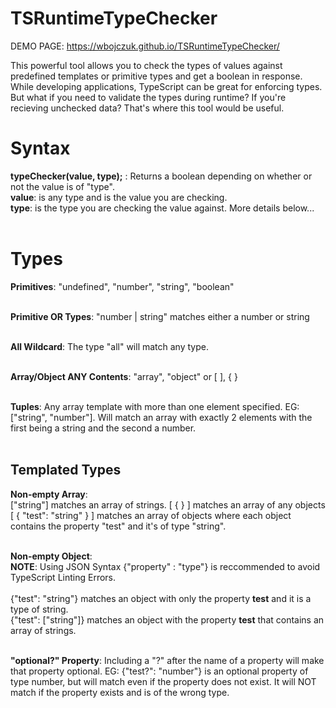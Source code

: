 # TSRuntimeTypeChecker

DEMO PAGE: https://wbojczuk.github.io/TSRuntimeTypeChecker/

This powerful tool allows you to check the types of values against predefined templates or primitive types and get a boolean in response.
<br>
While developing applications, TypeScript can be great for enforcing types. But what if you need to validate the types during runtime? If you're recieving unchecked data? That's where this tool would be useful.
<br>
<h1>Syntax</h1>
  <b>typeChecker(value, type);</b> : Returns a boolean depending on whether or not the value is of "type". <br>
  <b>value</b>: is any type and is the value you are checking.<br>
  <b>type</b>: is the type you are checking the value against. More details below... <br><br>
  
<h1>Types</h1>
  <b>Primitives</b>: "undefined", "number", "string", "boolean" <br><br>
  
  <b>Primitive OR Types</b>: "number | string" matches either a number or string<br><br>
  
  <b>All Wildcard</b>: The type "all" will match any type.<br><br>
  
  <b>Array/Object ANY Contents</b>: "array", "object" or [ ], { }<br><br>
  
  <b>Tuples</b>: Any array template with more than one element specified. EG: ["string", "number"]. Will match an array with exactly 2 elements with the first being a string and the second a number. <br><br>
  
  <h2>Templated Types</h2>
  
  <b>Non-empty Array</b>: <br>
    ["string"] matches an array of strings. [ { } ] matches an array of any objects<br>
    [ { "test": "string" } ] matches an array of objects where each object contains the property "test" and it's of type "string".
    <br><br>
  
  <b>Non-empty Object</b>: <br>
    <b>NOTE</b>: Using JSON Syntax {"property" : "type"} is reccommended to avoid TypeScript Linting Errors.<br><br>
    {"test": "string"} matches an object with only the property <b>test</b> and it is a type of string.<br>
    {"test": ["string"]} matches an object with the property <b>test</b> that contains an array of strings.<br><br>

   <b>"optional?" Property</b>: Including a "?" after the name of a property will make that property optional. EG: {"test?": "number"} is an optional property of type number, but will match even if the property does not exist. It will NOT match if the property exists and is of the wrong type.<br><br>
